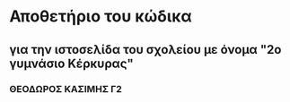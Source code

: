 # Αποθετήριο του κώδικα
## για την ιστοσελίδα του σχολείου με όνομα "2ο γυμνάσιο Κέρκυρας" 
### ΘΕΟΔΩΡΟΣ ΚΑΣΙΜΗΣ Γ2
